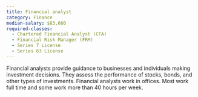 ```yaml
---
title: Financial analyst
category: Finance
median-salary: $83,660
required-classes:
  - Chartered Financial Analyst (CFA)
  - Financial Risk Manager (FRM)
  - Series 7 License
  - Series 63 License
---
```


Financial analysts provide guidance to businesses and individuals making investment decisions. They assess the performance of stocks, bonds, and other types of investments. Financial analysts work in offices. Most work full time and some work more than 40 hours per week.